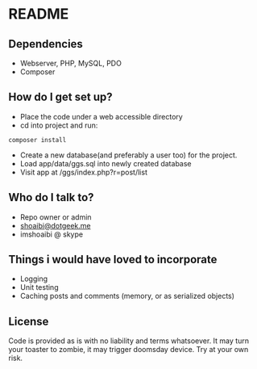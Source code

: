 # README #

## Dependencies ##
* Webserver, PHP, MySQL, PDO
* Composer

## How do I get set up? ##

* Place the code under a web accessible directory
* cd into project and run:
```
composer install
```
* Create a new database(and preferably a user too) for the project.
* Load app/data/ggs.sql into newly created database
* Visit app at /ggs/index.php?r=post/list

## Who do I talk to? ##

* Repo owner or admin
* shoaibi@dotgeek.me
* imshoaibi @ skype

## Things i would have loved to incorporate ##
* Logging
* Unit testing
* Caching posts and comments (memory, or as serialized objects)

## License ##
Code is provided as is with no liability and terms whatsoever. It may turn your toaster to zombie, it may trigger doomsday device. Try at your own risk.